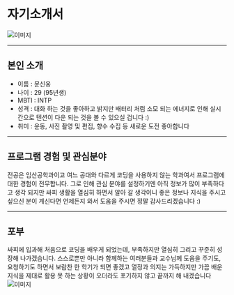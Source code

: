 # 자기소개서
![이미지](https://postfiles.pstatic.net/MjAyMzA2MDRfMTQz/MDAxNjg1ODU2NTg0MjE2.4mcWZWmI4nskPzmHZBbqgTMpomymonVOeZynpUPv_OMg.xshNFHLqTAsj2uLGyRxKhp-n-re2YReUfJ6DHpSzrHwg.PNG.pkt1268/image.png?type=w773)


---
## 본인 소개
- 이름 : 문신웅
- 나이 : 29 (95년생)
- MBTI : INTP 
- 성격 : 대화 하는 것을 좋아하고 밝지만 배터리 처럼 소모 되는 에너지로 인해 실시간으로 텐션이 다운 되는 것을 볼 수 있으실 겁니다 :)
- 취미 : 운동, 사진 촬영 및 편집, 향수 수집 등 새로운 도전 좋아합니다
---

## 프로그램 경험 및 관심분야
전공은 임산공학과이고 여느 공대와 다르게 코딩을 사용하지 않는 학과여서 프로그램에 대한 경험이 전무합니다. 그로 인해 관심 분야를 설정하기엔 아직 정보가 많이 부족하다고 생각 되지만 싸피 생활을 열심히 하면서 알아 갈 생각이니 좋은 정보나 지식을 주시고 싶으신 분이 계신다면 언제든지 와서 도움을 주시면 정말 감사드리겠습니다 :)

---
## 포부
싸피에 입과해 처음으로 코딩을 배우게 되었는데, 부족하지만 열심히 그리고 꾸준히 성장해 나가겠습니다. 스스로뿐만 아니라 함께하는 여러분들과 교수님께 도움을 주기도, 요청하기도 하면서 보람찬 한 학기가 되면 좋겠고 열정과 의지는 가득하지만 가끔 배운 지식을 제대로 활용 못 하는 상황이 오더라도 포기하지 않고 끝까지 해 내겠습니다
![이미지](https://postfiles.pstatic.net/MjAyMzA2MDRfMjg0/MDAxNjg1ODU2NzExNjMz.h85Un8G5Ane3R4xbUp1J2URTF8xNd2FPKhOTFdH5N28g.qSge6mjw1N66HWFHaGQJlyfN1M1i9KvMIkZ3cV3zU9sg.PNG.pkt1268/image.png?type=w773) 
